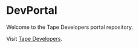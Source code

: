 # DevPortal

Welcome to the Tape Developers portal repository.

Visit [Tape Developers](https://developers.tapeapp.com/).
